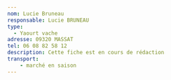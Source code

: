 ```yaml
---
nom: Lucie Bruneau
responsable: Lucie BRUNEAU
type:
  - Yaourt vache
adresse: 09320 MASSAT
tel: 06 08 82 58 12
description: Cette fiche est en cours de rédaction
transport:
    - marché en saison
---
```


